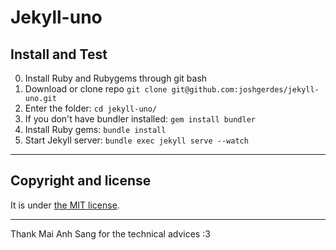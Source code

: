 # Jekyll-uno

## Install and Test

0. Install Ruby and Rubygems through git bash
1. Download or clone repo `git clone git@github.com:joshgerdes/jekyll-uno.git`
2. Enter the folder: `cd jekyll-uno/`
3. If you don't have bundler installed: `gem install bundler`
4. Install Ruby gems: `bundle install`
5. Start Jekyll server: `bundle exec jekyll serve --watch`

---

## Copyright and license

It is under [the MIT license](/LICENSE).

---
Thank Mai Anh Sang for the technical advices :3
